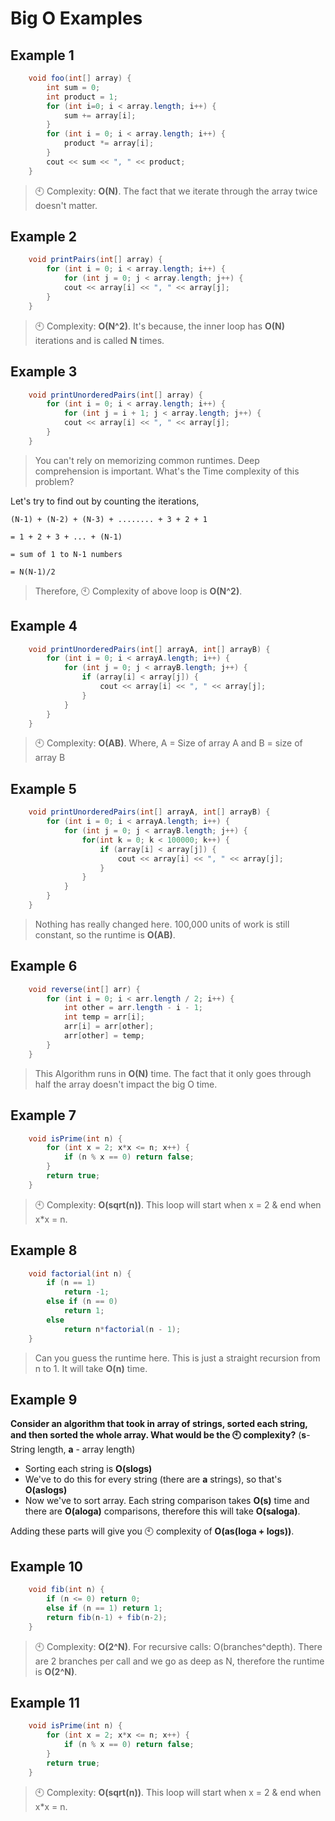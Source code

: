 # Big O Examples

## Example 1

```java
    void foo(int[] array) {
        int sum = 0;
        int product = 1;
        for (int i=0; i < array.length; i++) {
            sum += array[i];
        }
        for (int i = 0; i < array.length; i++) {
            product *= array[i];
        }
        cout << sum << ", " << product;
    }
```

> 🕙 Complexity: **O(N)**. The fact that we iterate through the array twice doesn't matter.

## Example 2

```java
    void printPairs(int[] array) {
        for (int i = 0; i < array.length; i++) {
            for (int j = 0; j < array.length; j++) {
            cout << array[i] << ", " << array[j];
        }
    }
```

> 🕙 Complexity: **O(N^2)**. It's because, the inner loop has **O(N)** iterations and is called **N** times.

## Example 3

```java
    void printUnorderedPairs(int[] array) {
        for (int i = 0; i < array.length; i++) {
            for (int j = i + 1; j < array.length; j++) {
            cout << array[i] << ", " << array[j];
        }
    }
```

> You can't rely on memorizing common runtimes. Deep comprehension is important. What's the Time complexity of this problem?

Let's try to find out by counting the iterations,

`(N-1) + (N-2) + (N-3) + ........ + 3 + 2 + 1`

`= 1 + 2 + 3 + ... + (N-1)`

`= sum of 1 to N-1 numbers`

`= N(N-1)/2`

> Therefore, 🕙 Complexity of above loop is **O(N^2)**.

## Example 4

```java
    void printUnorderedPairs(int[] arrayA, int[] arrayB) {
        for (int i = 0; i < arrayA.length; i++) {
            for (int j = 0; j < arrayB.length; j++) {
                if (array[i] < array[j]) {
                    cout << array[i] << ", " << array[j];
                }
            }
        }
    }
```

> 🕙 Complexity: **O(AB)**. Where, A = Size of array A and B = size of array B

## Example 5

```java
    void printUnorderedPairs(int[] arrayA, int[] arrayB) {
        for (int i = 0; i < arrayA.length; i++) {
            for (int j = 0; j < arrayB.length; j++) {
                for(int k = 0; k < 100000; k++) {
                    if (array[i] < array[j]) {
                        cout << array[i] << ", " << array[j];
                    }
                }
            }
        }
    }
```

> Nothing has really changed here. 100,000 units of work is still constant, so the runtime is **O(AB)**.

## Example 6

```java
    void reverse(int[] arr) {
        for (int i = 0; i < arr.length / 2; i++) {
            int other = arr.length - i - 1;
            int temp = arr[i];
            arr[i] = arr[other];
            arr[other] = temp;
        }
    }
```

> This Algorithm runs in **O(N)** time. The fact that it only goes through half the array doesn't impact the big O time.

## Example 7

```java
    void isPrime(int n) {
        for (int x = 2; x*x <= n; x++) {
            if (n % x == 0) return false;
        }
        return true;
    }
```

> 🕙 Complexity: **O(sqrt(n))**. This loop will start when x = 2 & end when  x*x = n.

## Example 8

```java
    void factorial(int n) {
        if (n == 1) 
            return -1;
        else if (n == 0) 
            return 1;
        else 
            return n*factorial(n - 1);
    }
```

> Can you guess the runtime here. This is just a straight recursion from n to 1. It will take **O(n)** time.

## Example 9

**Consider an algorithm that took in array of strings, sorted each string, and then sorted the whole array. What would be the 🕙 complexity?**  (**s**- String length, **a** - array length)

- Sorting each string is **O(slogs)**
- We've to do this for every string (there are **a** strings), so that's **O(aslogs)**
- Now we've to sort array. Each string comparison takes **O(s)** time and there are **O(aloga)** comparisons, therefore this will take **O(saloga)**.

Adding these parts will give you 🕙 complexity of **O(as(loga + logs))**.

## Example 10

```java
    void fib(int n) {
        if (n <= 0) return 0;
        else if (n == 1) return 1;
        return fib(n-1) + fib(n-2);
    }
```

> 🕙 Complexity: **O(2^N)**. For recursive calls: O(branches^depth). There are 2 branches per call and we go as deep as N, therefore the runtime is **O(2^N)**.

## Example 11

```java
    void isPrime(int n) {
        for (int x = 2; x*x <= n; x++) {
            if (n % x == 0) return false;
        }
        return true;
    }
```

> 🕙 Complexity: **O(sqrt(n))**. This loop will start when x = 2 & end when  x*x = n.
